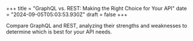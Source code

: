 +++
title = "GraphQL vs. REST: Making the Right Choice for Your API"
date = "2024-09-05T05:03:53.930Z"
draft = false
+++

Compare GraphQL and REST, analyzing their strengths and weaknesses to determine which is best for your API needs.
        